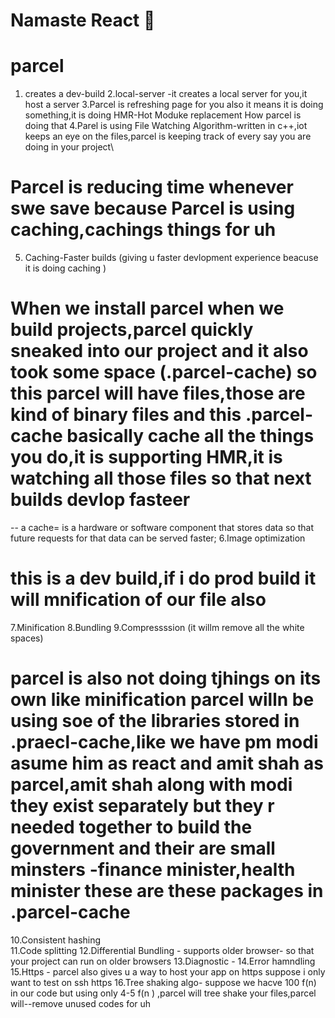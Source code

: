  # Namaste React 🎊 
 # parcel
1. creates a dev-build 
2.local-server -it creates a local server for you,it host a server
3.Parcel is refreshing page for you also it means it is doing something,it is doing 
HMR-Hot Moduke replacement
How parcel is doing that
4.Parel is using File Watching Algorithm-written in c++,iot keeps an eye on the files,parcel is keeping track of every say you are doing in your project\
# Parcel is reducing time whenever swe save because Parcel is using caching,cachings things for uh
5. Caching-Faster builds (giving u faster devlopment experience beacuse it is doing caching )
# When we install parcel when we build projects,parcel quickly sneaked into our project and it also took some space (.parcel-cache) so this parcel will have files,those are kind of  binary files and this .parcel-cache basically cache all the things you do,it is supporting HMR,it is watching all those files so that next builds devlop fasteer 
 -- a cache= is a hardware or software component that stores data so that future requests for that data can be served faster;
  6.Image optimization
# this is a dev build,if i do prod build it will mnification of our file also 
7.Minification 
8.Bundling 
9.Compressssion (it willm remove all the white spaces)
# parcel is also not doing tjhings on its own like minification parcel willn be using soe of the libraries stored in .praecl-cache,like we have pm modi asume him as react and amit shah as parcel,amit shah along with modi they exist separately but they r needed together to build the government and their are small minsters -finance minister,health minister these are these packages in .parcel-cache
10.Consistent hashing  
11.Code splitting 
12.Differential Bundling - supports older browser- so that your project can run on older browsers 
13.Diagnostic -
14.Error hamndling 
15.Https - parcel also gives u a way to host your app   on https suppose i only want to test on  ssh https
16.Tree  shaking algo-  suppose we hacve 100 f(n) in our code but using only 4-5 f(n ) ,parcel will tree shake your files,parcel will--remove unused codes for uh 